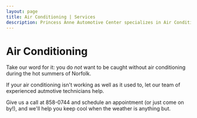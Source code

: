 ```yaml
---
layout: page
title: Air Conditioning | Services
description: Princess Anne Automotive Center specializes in Air Conditioning Service and Repair. Don't let hot weather keep you off of the road - let us help!
---
```


<div class="air-conditioning">
	<h1 class="page-header">Air Conditioning</h1>
	<p class="lead">Take our word for it: you do <em>not</em> want to be caught without air conditioning during the hot summers of Norfolk.</p>
	<p>If your air conditioning isn't working as well as it used to, let our team of experienced autmotive technicians help.</p>
	<p>Give us a call at 858-0744 and schedule an appointment (or just come on by!), and we'll help you keep cool when the weather is anything but.</p>
</div>